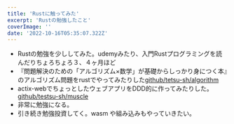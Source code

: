 ```yaml
---
title: 'Rustに触ってみた'
excerpt: 'Rustの勉強したこと'
coverImage: ''
date: '2022-10-16T05:35:07.322Z'
---
```


- Rustの勉強を少ししてみた。udemyみたり、入門Rustプログラミングを読んだりちょろちょろ３、４ヶ月ほど
- 『問題解決のための「アルゴリズム×数学」が基礎からしっかり身につく本』のアルゴリズム問題をrustでやってみたりした[github/tetsu-sh/algorithm](https://github.com/tetsu-sh/algorithm)  
- actix-webでちょっとしたウェブアプリをDDD的に作ってみたりした。[github/testsu-sh/muscle](https://github.com/tetsu-sh/muscle)
- 非常に勉強になる。
- 引き続き勉強投資してく。wasm や組み込みもやっていきたい。